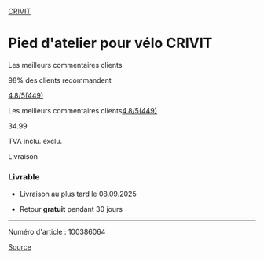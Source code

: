[CRIVIT](/q/search?q=crivit)

Pied d'atelier pour vélo CRIVIT
===============================

Les meilleurs commentaires clients

98% des clients recommandent

[4.8/5(449)](#ratings "4.8 de 5 étoiles (449 total des évaluations)")

Les meilleurs commentaires clients[4.8/5(449)](#ratings "4.8 de 5 étoiles (449 total des évaluations)")

34.99

TVA inclu. exclu.  

Livraison

### Livrable

* Livraison au plus tard le 08.09.2025
    
* Retour **gratuit** pendant 30 jours

* * *

Numéro d'article : 100386064

[Source](https://www.lidl.be/p/fr-BE/pied-d-atelier-pour-velo-crivit/p100386064)